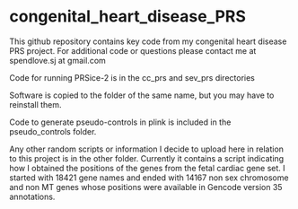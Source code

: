 # congenital_heart_disease_PRS

This github repository contains key code from my congenital heart disease PRS project.  For additional code or questions please contact me at spendlove.sj at gmail.com

Code for running PRSice-2 is in the cc_prs and sev_prs directories

Software is copied to the folder of the same name, but you may have to reinstall them.

Code to generate pseudo-controls in plink is included in the pseudo_controls folder.

Any other random scripts or information I decide to upload here in relation to this project is in the other folder. Currently it contains a script indicating how I obtained the positions of the genes from the  fetal cardiac gene set. I started with 18421 gene names and ended with 14167 non sex chromosome and non MT genes whose positions were available in Gencode version 35 annotations.
